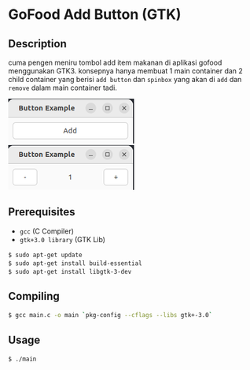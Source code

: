 # GoFood Add Button (GTK)

## Description

cuma pengen meniru tombol add item makanan di aplikasi gofood menggunakan GTK3. konsepnya hanya membuat 1 main container dan 2 child container yang berisi `add button` dan `spinbox` yang akan di `add` dan `remove` dalam main container tadi.

![Add Button](/docs/img/add-button.png?raw=true 'Add Button')
![Spin Box](/docs/img/spinbox.png?raw=true 'Spin Box')

## Prerequisites

- `gcc` (C Compiler)
- `gtk+3.0 library` (GTK Lib)

```sh
$ sudo apt-get update
$ sudo apt-get install build-essential
$ sudo apt-get install libgtk-3-dev
```

## Compiling

```bash
$ gcc main.c -o main `pkg-config --cflags --libs gtk+-3.0`
```

## Usage

```bash
$ ./main
```
